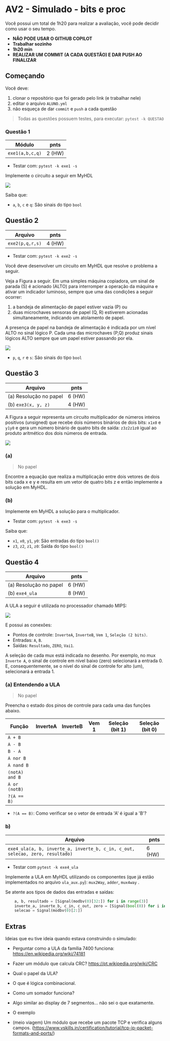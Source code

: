 # AV2 - Simulado - bits e proc

Você possui um total de 1h20 para realizar a avaliação, você pode decidir
como usar o seu tempo.

- **NÃO PODE USAR O GITHUB COPILOT**
- **Trabalhar sozinho**
- **1h20 min**
- **REALIZAR UM COMMIT (A CADA QUESTÃO) E DAR PUSH AO FINALIZAR**

## Começando

Você deve:

1. clonar o repositório que foi gerado pelo link (e trabalhar nele)
1. editar o arquivo `ALUNO.yml`
1. não esqueça de dar `commit` e `push` a cada questão

> Todas as questões possuem testes, para executar: `pytest -k QUESTAO`

### Questão 1

| Módulo          | pnts   |
| --------------- | ------ |
| `exe1(a,b,c,q)` | 2 (HW) |

- Testar com: `pytest -k exe1 -s`

Implemente o circuito a seguir em MyHDL

![](1a.png)

Saiba que:

- `a`, `b`, `c` e `q`: São sinais do tipo `bool`

## Questão 2

| Arquivo         | pnts   |
| --------------- | ------ |
| `exe2(p,q,r,s)` | 4 (HW) |

- Testar com: `pytest -k exe2 -s`

Você deve desenvolver um circuito em MyHDL que resolve o problema a seguir.

Veja a Figura a seguir. Em uma simples máquina copiadora, um sinal de parada (S) é acionado (ALTO) para interromper a operação da máquina e ativar um indicador luminoso, sempre que uma das condições a seguir ocorrer:

1. a bandeja de alimentação de papel estiver vazia (P) ou
1. duas microchaves sensoras de papel (Q, R) estiverem acionadas simultaneamente, indicando um atolamento de papel.

A presença de papel na bandeja de alimentação é indicada por um nível ALTO no sinal lógico P. Cada uma das microchaves (P,Q) produz sinais lógicos ALTO sempre que um papel estiver passando por ela.

![](2a.png)

- `p`, `q`, `r` e `s`: São sinais do tipo `bool`

## Questão 3

| Arquivo                | pnts   |
| ---------------------- | ------ |
| (a) Resolução no papel | 6 (HW) |
| (b) `exe3(x, y, z)`    | 4 (HW) |

A Figura a seguir representa um circuito multiplicador de números inteiros positivos (unsigned) que recebe dois números binários de dois bits: `x1x0` e `y1y0` e gera um número binário de quatro bits de saída: `z3z2z1z0` igual ao produto aritmético dos dois números de entrada.

![](3a.png)

### (a)

> No papel

Encontre a equação que realiza a multiplicação entre dois vetores de dois bits cada x e y e resulta em um vetor de quatro bits z e então implemente a solução em MyHDL.

### (b)

Implemente em MyHDL a solução para o multiplicador.

- Testar com: `pytest -k exe3 -s`

Saiba que:

- `x1`, `x0`, `y1`, `y0`: São entradas do tipo `bool()`
- `z3`, `z2`, `z1`, `z0`: Saída do tipo `bool()`

## Questão 4

| Arquivo                | pnts   |
| ---------------------- | ------ |
| (a) Resolução no papel | 6 (HW) |
| (b) `exe4_ula`         | 8 (HW) |

A ULA a seguir é utilizada no processador chamado MIPS:

![](ula.png)

E possui as conexões:

- Pontos de controle: `InverteA`, `InverteB`, `Vem 1`, `Seleção (2 bits)`.
- Entradas: `A`, `B`.
- Saídas: `Resultado`, `ZERO`, `Vai1`.

A seleção de cada mux está indicada no desenho. Por exemplo, no mux `Inverte A`, o sinal de controle em nível baixo (zero) selecionará a entrada 0. E, consequentemente, se o nível do sinal de controle for alto (um), selecionará a entrada 1.

### (a) Entendendo a ULA

> No papel

Preencha o estado dos pinos de controle para cada uma das funções abaixo.

| Função         | InverteA | InverteB | Vem 1 | Seleção (bit 1) | Seleção (bit 0) |
| -------------- | -------- | -------- | ----- | --------------- | --------------- |
| `A + B`        |          |          |       |                 |                 |
| `A - B`        |          |          |       |                 |                 |
| `B - A`        |          |          |       |                 |                 |
| `A nor B`      |          |          |       |                 |                 |
| `A nand B`     |          |          |       |                 |                 |
| `(notA) and B` |          |          |       |                 |                 |
| `A or (notB)`  |          |          |       |                 |                 |
| `?(A == B)`    |          |          |       |                 |                 |

- `?(A == B)`: Como verificar se o vetor de entrada 'A' é igual a 'B'?

### b)

| Arquivo                                                                       | pnts   |
| ----------------------------------------------------------------------------- | ------ |
| `exe4_ula(a, b, inverte_a, inverte_b, c_in, c_out, selecao, zero, resultado)` | 6 (HW) |

- Testar com `pytest -k exe4_ula`

Implemente a ULA em MyHDL utilizando os componentes (que já estão implementados no arquivo `ula_aux.py`): `mux2Way`, `adder`, `mux4way` .

Se atente aos tipos de dados das entradas e saídas:

```python
    a, b, resultado = [Signal(modbv(0)[32:]) for i in range(3)]
    inverte_a, inverte_b, c_in, c_out, zero = [Signal(bool(0)) for i in range(5)]
    selecao = Signal(modbv(0)[2:])
```

## Extras

Ideias que eu tive ideia quando estava construindo o simulado:

- Perguntar como a ULA da família 7400 funciona: https://en.wikipedia.org/wiki/74181

- Fazer um módulo que calcula CRC? https://pt.wikipedia.org/wiki/CRC

- Qual o papel da ULA?

- O que é lógica combinacional.

- Como um somador funciona?

- Algo similar ao display de 7 segmentos... não sei o que exatamente.

- O exemplo

- (meio viagem) Um módulo que recebe um pacote TCP e verifica alguns campos. (https://www.vskills.in/certification/tutorial/tcp-ip-packet-formats-and-ports/)
